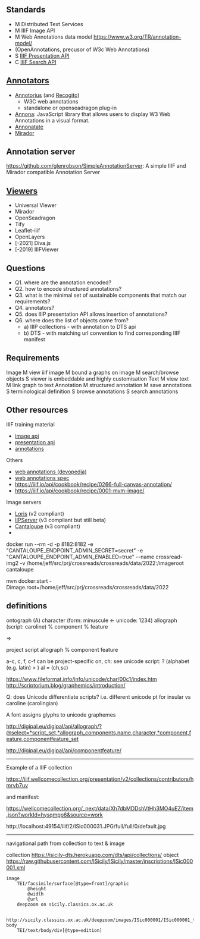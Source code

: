 ## Standards

* M Distributed Text Services
* M IIIF Image API
* M Web Annotations data model
    https://www.w3.org/TR/annotation-model/
* (OpenAnnotations, precusor of W3c Web Annotations)
* S [IIIF Presentation API](https://iiif.io/api/presentation/2.1/)
* C [IIIF Search API](https://iiif.io/api/search/1.0/)


## [Annotators](https://github.com/IIIF/awesome-iiif#annotations)

* [Annotorius](https://recogito.github.io/annotorious/) (and [Recogito](https://github.com/pelagios/recogito2))
  * W3C web annotations
  * standalone or openseadragon plug-in
* [Annona](https://github.com/ncsu-libraries/annona): JavaScript library that allows users to display W3 Web Annotations in a visual format.
* [Annonatate](https://annonatate.herokuapp.com/)
* [Mirador](https://projectmirador.org/)

## Annotation server

https://github.com/glenrobson/SimpleAnnotationServer: A simple IIIF and Mirador compatible Annotation Server 

## [Viewers](https://iiif.io/get-started/iiif-viewers/)

* Universal Viewer
* Mirador
* OpenSeadragon
* Tify
* Leaflet-iiif
* OpenLayers
* [-2021] Diva.js
* [-2019] IIIFViewer

## Questions

* Q1. where are the annotation encoded?
* Q2. how to encode structured annotations?
* Q3. what is the minimal set of sustainable components that match our requirements?
* Q4. annotators?
* Q5. does IIIP presentation API allows insertion of annotations?
* Q6. where does the list of objects come from?
  * a) IIIP collections - with annotation to DTS api
  * b) DTS - with matching url convention to find corresponding IIIF manifest 

## Requirements

Image
    M view iiif image
    M bound a graphs on image
    M search/browse objects
    S viewer is embeddable and highly customisation
Text
    M view text
    M link graph to text
Annotation
    M structured annotation
    M save annotations
    S terminological definition
    S browse annotations
    S search annotations

## Other resources

IIIF training material
* [image api](https://training.iiif.io/iiif-online-workshop/day-two/image-api.html)
* [presentation api](https://training.iiif.io/iiif-online-workshop/day-three/)
* [annotations](https://training.iiif.io/iiif-online-workshop/day-four/annotations-and-annotation-lists.html)

Others
* [web annotations (devopedia)](https://devopedia.org/web-annotation)
* [web annotations spec](https://www.w3.org/TR/annotation-model/)
* https://iiif.io/api/cookbook/recipe/0266-full-canvas-annotation/
* https://iiif.io/api/cookbook/recipe/0001-mvm-image/

Image servers

* [Loris](https://github.com/loris-imageserver/loris) (v2 compliant)
* [IIPServer](https://github.com/ruven/iipsrv) (v3 compliant but still beta)
* [Cantaloupe](https://cantaloupe-project.github.io/) (v3 compliant)
* 


docker run --rm -d -p 8182:8182 -e "CANTALOUPE_ENDPOINT_ADMIN_SECRET=secret" -e "CANTALOUPE_ENDPOINT_ADMIN_ENABLED=true" --name crossread-img2 -v /home/jeff/src/prj/crossreads/crossreads/data/2022:/imageroot cantaloupe

mvn docker:start -Dimage.root=/home/jeff/src/prj/crossreads/crossreads/data/2022

## definitions

ontograph (A)
    character (form: minuscule <- unicode: 1234)
        allograph (script: caroline)
            % component
                % feature

=>

project
    script
        allograph
            % component
                feature

a-c, c, f, c-f can be project-specific
on, ch: see unicode
script: ? (alphabet (e.g. latin) > )
al = (ch,sc)

https://www.fileformat.info/info/unicode/char/00c1/index.htm
http://scriptorium.blog/graphemics/introduction/


Q: does Unicode differentiate scripts? i.e. different unicode pt for insular vs caroline (carolingian)



A font assigns glyphs to unicode graphemes


http://digipal.eu/digipal/api/allograph/?@select=*script_set,*allograph_components,name,character,*component,feature,componentfeature_set

http://digipal.eu/digipal/api/componentfeature/

----

Example of a IIIF collection

https://iiif.wellcomecollection.org/presentation/v2/collections/contributors/hmrvb7uv

and manifest:

https://wellcomecollection.org/_next/data/Xh7dbMDDshVtHh3MO4uEZ/item.json?workId=hysqmpp6&source=work

http://localhost:49154/iiif/2/ISic000031.JPG/full/full/0/default.jpg

---

navigational path from collection to text & image

collection
    https://isicily-dts.herokuapp.com/dts/api/collections/
object
    https://raw.githubusercontent.com/ISicily/ISicily/master/inscriptions/ISic000001.xml
    
    image
        TEI/facsimile/surface[@type=front]/graphic
            @height
            @width
            @url
        deepzoom on sicily.classics.ox.ac.uk

        http://sicily.classics.ox.ac.uk/deepzoom/images/ISic000001/ISic000001_tiled.tif_files/12/12_3.jpg
    body
        TEI/text/body/div[@type=edition]
